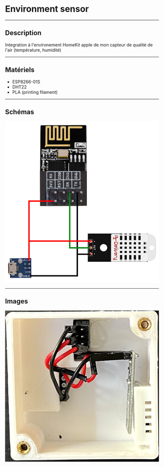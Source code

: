 # Environment sensor

-------------------------------------
## Description ##
  
  Integration à l'environement HomeKit apple de mon capteur de qualité de l'air (température, humidité)
  

-------------------------------------
## Matériels ##

* ESP8266-01S
* DHT22
* PLA (printing filament)


-------------------------------------
## Schémas ##
![alt text](https://github.com/adamHassanBR/iot_projet/blob/main/_2_air_quality/images/_2_air_quality.png?raw=true)


-------------------------------------
## Images ##
![alt text](https://github.com/adamHassanBR/iot_projet/blob/main/_2_air_quality/images/1.png?raw=true)
